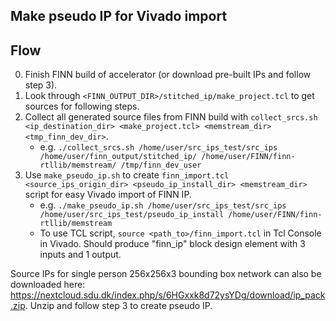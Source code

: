 Make pseudo IP for Vivado import
----------------------------------------------------------------------------

## Flow
0. Finish FINN build of accelerator (or download pre-built IPs and follow step 3).
1. Look through `<FINN_OUTPUT_DIR>/stitched_ip/make_project.tcl` to get sources for following steps.
2. Collect all generated source files from FINN build with `collect_srcs.sh <ip_destination_dir> <make_project.tcl> <memstream_dir> <tmp_finn_dev_dir>`.
	- e.g. `./collect_srcs.sh /home/user/src_ips_test/src_ips /home/user/finn_output/stitched_ip/ /home/user/FINN/finn-rtllib/memstream/ /tmp/finn_dev_user`
3. Use `make_pseudo_ip.sh` to create `finn_import.tcl <source_ips_origin_dir> <pseudo_ip_install_dir> <memstream_dir>` script for easy Vivado import of FINN IP.
	- e.g. `./make_pseudo_ip.sh /home/user/src_ips_test/src_ips /home/user/src_ips_test/pseudo_ip_install /home/user/FINN/finn-rtllib/memstream`
	- To use TCL script, `source <path_to>/finn_import.tcl` in Tcl Console in Vivado. Should produce "finn_ip" block design element with 3 inputs and 1 output.
	
Source IPs for single person 256x256x3 bounding box network can also be downloaded here: https://nextcloud.sdu.dk/index.php/s/6HGxxk8d72ysYDg/download/ip_pack.zip. Unzip and follow step 3 to create pseudo IP.


